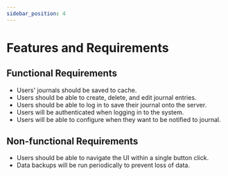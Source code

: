 ```yaml
---
sidebar_position: 4
---
```


# Features and Requirements

## Functional Requirements

- Users' journals should be saved to cache.
- Users should be able to create, delete, and edit journal entries.
- Users should be able to log in to save their journal onto the server.
- Users will be authenticated when logging in to the system.
- Users will be able to configure when they want to be notified to journal.

## Non-functional Requirements

- Users should be able to navigate the UI within a single button click.
- Data backups will be run periodically to prevent loss of data.
